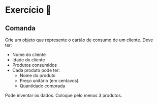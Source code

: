 # Exercício 🌟

## Comanda

Crie um objeto que represente o cartão de consumo de um cliente. Deve ter:
- Nome do cliente
- Idade do cliente
- Produtos consumidos
- Cada produto pode ter:
    - Nome do produto
    - Preço unitário (em centavos)
    - Quantidade comprada

Pode inventar os dados. Coloque pelo menos 3 produtos.



